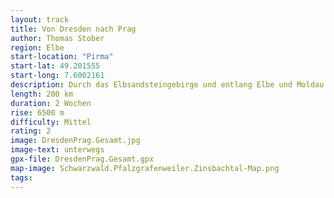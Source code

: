 ```yaml
---
layout: track
title: Von Dresden nach Prag
author: Thomas Stober
region: Elbe
start-location: "Pirma"
start-lat: 49.201555
start-long: 7.6002161
description: Durch das Elbsandsteingebirge und entlang Elbe und Moldau.
length: 200 km
duration: 2 Wochen
rise: 6500 m
difficulty: Mittel
rating: 2
image: DresdenPrag.Gesamt.jpg
image-text: unterwegs
gpx-file: DresdenPrag.Gesamt.gpx
map-image: Schwarzwald.Pfalzgrafenweiler.Zinsbachtal-Map.png
tags: 
---
```









